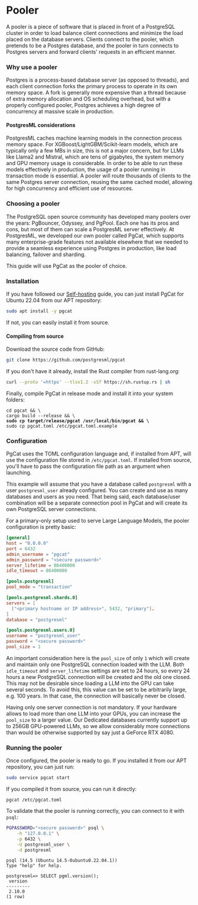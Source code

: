# Pooler

A pooler is a piece of software that is placed in front of a PostgreSQL cluster in order to load balance client connections and minimize the load placed on the database servers. Clients connect to the pooler, which pretends to be a Postgres database, and the pooler in turn connects to Postgres servers and forward clients' requests in an efficient manner.

### Why use a pooler

Postgres is a process-based database server (as opposed to threads), and each client connection forks the primary process to operate in its own memory space. A fork is generally more expensive than a thread because of extra memory allocation and OS scheduling overhead, but with a properly configured pooler, Postgres achieves a high degree of concurrency at massive scale in production.

#### PostgresML considerations

PostgresML caches machine learning models in the connection process memory space. For XGBoost/LightGBM/Scikit-learn models, which are typically only a few MBs in size, this is not a major concern, but for LLMs like Llama2 and Mistral, which are tens of gigabytes, the system memory and GPU memory usage is considerable. In order to be able to run these models effectively in production, the usage of a pooler running in transaction mode is essential. A pooler will route thousands of clients to the same Postgres server connection, reusing the same cached model, allowing for high concurrency and efficient use of resources.

### Choosing a pooler

The PostgreSQL open source community has developed many poolers over the years: PgBouncer, Odyssey, and PgPool. Each one has its pros and cons, but most of them can scale a PostgresML server effectively. At PostgresML, we developed our own pooler called PgCat, which supports many enterprise-grade features not available elsewhere that we needed to provide a seamless experience using Postgres in production, like load balancing, failover and sharding.

This guide will use PgCat as the pooler of choice.

### Installation

If you have followed our [Self-hosting](./) guide, you can just install PgCat for Ubuntu 22.04 from our APT repository:

```bash
sudo apt install -y pgcat
```

If not, you can easily install it from source.

#### Compiling from source

Download the source code from GitHub:

```bash
git clone https://github.com/postgresml/pgcat
```

If you don't have it already, install the Rust compiler from rust-lang.org:

```bash
curl --proto '=https' --tlsv1.2 -sSf https://sh.rustup.rs | sh
```

Finally, compile PgCat in release mode and install it into your system folders:

<pre class="language-bash"><code class="lang-bash">cd pgcat &#x26;&#x26; \
cargo build --release &#x26;&#x26; \
<strong>sudo cp target/release/pgcat /usr/local/bin/pgcat &#x26;&#x26; \
</strong>sudo cp pgcat.toml /etc/pgcat.toml.example
</code></pre>

### Configuration

PgCat uses the TOML configuration language and, if installed from APT, will use the configuration file stored in `/etc/pgcat.toml`. If installed from source, you'll have to pass the configuration file path as an argument when launching.

This example will assume that you have a database called `postgresml` with a user `postgresml_user` already configured. You can create and use as many databases and users as you need. That being said, each database/user combination will be a separate connection pool in PgCat and will create its own PostgreSQL server connections.

For a primary-only setup used to serve Large Language Models, the pooler configuration is pretty basic:

```toml
[general]
host = "0.0.0.0"
port = 6432
admin_username = "pgcat"
admin_password = "<secure password>"
server_lifetime = 86400000
idle_timeout = 86400000

[pools.postgresml]
pool_mode = "transaction"

[pools.postgresml.shards.0]
servers = [
  ["<primary hostname or IP address>", 5432, "primary"].
]
database = "postgresml"

[pools.postgresml.users.0]
username = "postgresml_user"
password = "<secure password>"
pool_size = 1
```

An important consideration here is the `pool_size` of only `1` which will create and maintain only one PostgreSQL connection loaded with the LLM. Both `idle_timeout` and `server_lifetime` settings are set to 24 hours, so every 24 hours a new PostgreSQL connection will be created and the old one closed. This may not be desirable since loading a LLM into the GPU can take several seconds. To avoid this, this value can be set to be arbitrarily large, e.g. 100 years. In that case, the connection will basically never be closed.

Having only one server connection is not mandatory. If your hardware allows to load more than one LLM into your GPUs, you can increase the `pool_size` to a larger value. Our Dedicated databases currently support up to 256GB GPU-powered LLMs, so we allow considerably more connections than would be otherwise supported by say just a GeForce RTX 4080.

### Running the pooler

Once configured, the pooler is ready to go. If you installed it from our APT repository, you can just run:

```bash
sudo service pgcat start
```

If you compiled it from source, you can run it directly:

```
pgcat /etc/pgcat.toml
```

To validate that the pooler is running correctly, you can connect to it with `psql`:

```bash
PGPASSWORD="<secure password>" psql \
    -h "127.0.0.1" \
    -p 6432 \
    -U postgresml_user \
    -d postgresml
```

```
psql (14.5 (Ubuntu 14.5-0ubuntu0.22.04.1))
Type "help" for help.

postgresml=> SELECT pgml.version();
 version
---------
 2.10.0
(1 row)
```
